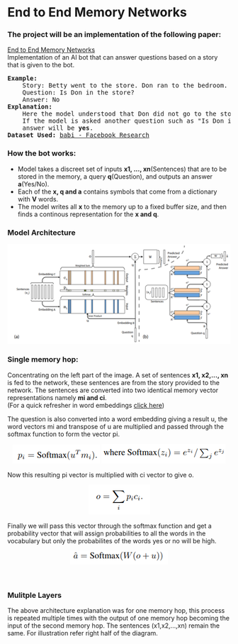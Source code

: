 <h1>End to End Memory Networks</h1>
<h3>The project will be an implementation of the following paper:</h3> <a href="https://arxiv.org/pdf/1503.08895.pdf">End to End Memory Networks</a><br>
Implementation of an AI bot that can answer questions based on a story that is given to the bot.
<pre>
<b>Example:</b>
    Story: Betty went to the store. Don ran to the bedroom.
    Question: Is Don in the store?
    Answer: No
<b>Explanation:</b>
    Here the model understood that Don did not go to the store and answers accordingly. 
    If the model is asked another question such as "Is Don in the bedroom?" and now the 
    answer will be <b>yes</b>.
<b>Dataset Used:</b> <a href="https://research.fb.com/downloads/babi/">babi - Facebook Research</a>
</pre>
<h3>How the bot works:</h3>
<ul>
<li>
   Model takes a discreet set of inputs <b>x1, ..., xn</b>(Sentences) that are to be stored in the memory, a query <b>q</b>(Question), and outputs an answer <b>a</b>(Yes/No). 
</li>

<li>
   Each of the <b>x, q and a</b> contains symbols that come from a dictionary with <b>V</b> words.
</li>

<li>
   The model writes all <b>x</b> to the memory up to a fixed buffer size, and then finds a continous representation for the <b>x and q</b>.
</li>
</ul>

<h3>Model Architecture</h3>
<center>
<img src="https://github.com/mahajanhrishikesh/End-To-End-Memory-Network/blob/master/images/arch.png?raw=true" style="border: 2px black;">
</center>

<h3>Single memory hop:</h3>
Concentrating on the left part of the image. A set of sentences <b>x1, x2,..., xn</b> is fed to the network, these sentences are from the story provided to the network. The sentences are converted into two identical memory vector representations namely <b>mi and ci</b>.<br>
(For a quick refresher in word embeddings <a href="https://machinelearningmastery.com/what-are-word-embeddings/">click here</a>)

The question is also converted into a word embedding giving a result u, the word vectors mi and transpose of u are multiplied and passed through the softmax function to form the vector pi.

<center>
<img src="https://github.com/mahajanhrishikesh/End-To-End-Memory-Network/blob/master/images/utpi.png?raw=true">
<img src="https://github.com/mahajanhrishikesh/End-To-End-Memory-Network/blob/master/images/softmax.png?raw=true">
</center>

Now this resulting pi vector is multiplied with ci vector to give o.

<center>
<img src="https://github.com/mahajanhrishikesh/End-To-End-Memory-Network/blob/master/images/o.png?raw=true">
</center>

Finally we will pass this vector through the softmax function and get a probability vector that will assign probabilities to all the words in the vocabulary but only the probabilites of the words yes or no will be high.

<center>
<img src="https://github.com/mahajanhrishikesh/End-To-End-Memory-Network/blob/master/images/final_mh.png?raw=true">
</center>
<br>
<br>

<h3>Mulitple Layers</h3>
The above architecture explanation was for one memory hop, this process is repeated multiple times with the output of one memory hop becoming the input of the second memory hop. The sentences (x1,x2,...,xn) remain the same. For illustration refer right half of the diagram.
